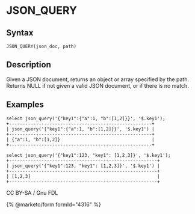 
# JSON_QUERY

## Syntax


```
JSON_QUERY(json_doc, path)
```

## Description


Given a JSON document, returns an object or array specified by the path. Returns NULL if not given a valid JSON document, or if there is no match.


## Examples


```
select json_query('{"key1":{"a":1, "b":[1,2]}}', '$.key1');
+-----------------------------------------------------+
| json_query('{"key1":{"a":1, "b":[1,2]}}', '$.key1') |
+-----------------------------------------------------+
| {"a":1, "b":[1,2]}                                  |
+-----------------------------------------------------+

select json_query('{"key1":123, "key1": [1,2,3]}', '$.key1');
+-------------------------------------------------------+
| json_query('{"key1":123, "key1": [1,2,3]}', '$.key1') |
+-------------------------------------------------------+
| [1,2,3]                                               |
+-------------------------------------------------------+
```


CC BY-SA / Gnu FDL


{% @marketo/form formId="4316" %}
